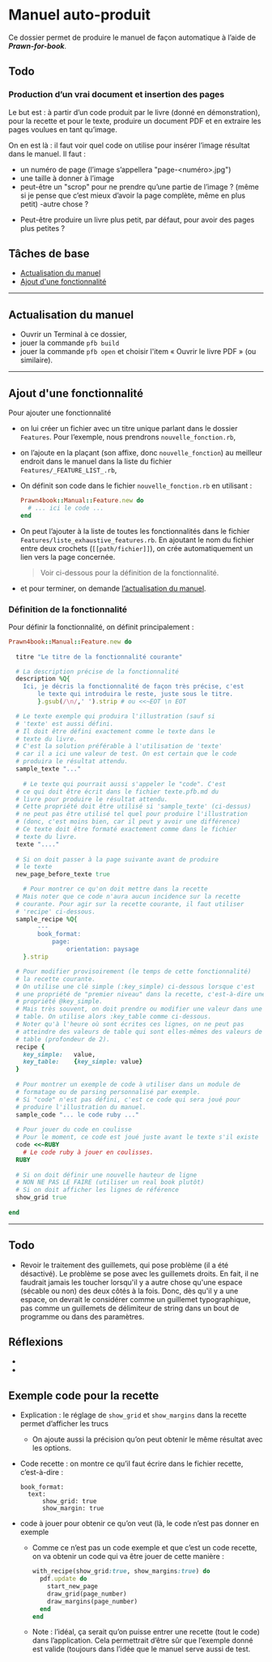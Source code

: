 # Manuel auto-produit

Ce dossier permet de produire le manuel de façon automatique à l’aide de ***Prawn-for-book***.

## Todo

### Production d’un vrai document et insertion des pages

Le but est : à partir d’un code produit par le livre (donné en démonstration), pour la recette et pour le texte, produire un document PDF et en extraire les pages voulues en tant qu’image.

On en est là : il faut voir quel code on utilise pour insérer l’image résultat dans le manuel.
Il faut :
- un numéro de page (l’image s’appellera "page-<numéro>.jpg")
- une taille à donner à l’image
- peut-être un "scrop" pour ne prendre qu’une partie de l’image ? (même si je pense que c’est mieux d’avoir la page complète, même en plus petit)
-autre chose ?

* Peut-être produire un livre plus petit, par défaut, pour avoir des pages plus petites ?

## Tâches de base

* [Actualisation du manuel](#update-manual)
* [Ajout d'une fonctionnalité](#add-feature)


---

<a name="update-manual"></a>

## Actualisation du manuel

* Ouvrir un Terminal à ce dossier,
* jouer la commande `pfb build`
* jouer la commande `pfb open` et choisir l'item « Ouvrir le livre PDF » (ou similaire).

---

<a name="add-feature"></a>

## Ajout d'une fonctionnalité

Pour ajouter une fonctionnalité


* on lui créer un fichier avec un titre unique parlant dans le dossier `Features`. Pour l’exemple, nous prendrons `nouvelle_fonction.rb`,

* on l’ajoute en la plaçant (son affixe, donc `nouvelle_fonction`) au meilleur endroit dans le manuel dans la liste du fichier `Features/_FEATURE_LIST_.rb`,

* On définit son code dans le fichier `nouvelle_fonction.rb` en utilisant :

  ~~~ruby
  Prawn4book::Manual::Feature.new do
    # ... ici le code ...
  end
  ~~~

* On peut l’ajouter à la liste de toutes les fonctionnalités dans le fichier `Features/liste_exhaustive_features.rb`. En ajoutant le nom du fichier entre deux crochets (`[[path/fichier]]`), on crée automatiquement un lien vers la page concernée.

  > Voir ci-dessous pour la définition de la fonctionnalité.

* et pour terminer, on demande [l’actualisation du manuel](#update-manual).

### Définition de la fonctionnalité

Pour définir la fonctionnalité, on définit principalement :

~~~ruby
Prawn4book::Manual::Feature.new do
  
  titre "Le titre de la fonctionnalité courante"

  # La description précise de la fonctionnalité
  description %Q{
  	Ici, je décris la fonctionnalité de façon très précise, c'est
		le texte qui introduira le reste, juste sous le titre.
		}.gsub(/\n/,' ').strip # ou <<~EOT \n EOT

  # Le texte exemple qui produira l'illustration (sauf si
  # 'texte' est aussi défini.
  # Il doit être défini exactement comme le texte dans le
  # texte du livre.
  # C'est la solution préférable à l'utilisation de 'texte'
  # car il a ici une valeur de test. On est certain que le code
  # produira le résultat attendu.
  sample_texte "..."
  
	# Le texte qui pourrait aussi s'appeler le "code". C'est
  # ce qui doit être écrit dans le fichier texte.pfb.md du
  # livre pour produire le résultat attendu. 
  # Cette propriété doit être utilisé si 'sample_texte' (ci-dessus)
  # ne peut pas être utilisé tel quel pour produire l'illustration
  # (donc, c'est moins bien, car il peut y avoir une différence)
  # Ce texte doit être formaté exactement comme dans le fichier
  # texte du livre.
  texte "...."
  
  # Si on doit passer à la page suivante avant de produire
  # le texte
  new_page_before_texte true

	# Pour montrer ce qu'on doit mettre dans la recette 
  # Mais noter que ce code n'aura aucun incidence sur la recette
  # courante. Pour agir sur la recette courante, il faut utiliser
  # 'recipe' ci-dessous.
  sample_recipe %Q{
		---
		book_format:
			page:
				orientation: paysage
	}.strip

  # Pour modifier provisoirement (le temps de cette fonctionnalité)
  # la recette courante.
  # On utilise une clé simple (:key_simple) ci-dessous lorsque c'est
  # une propriété de "premier niveau" dans la recette, c'est-à-dire une
  # propriété @key_simple.
  # Mais très souvent, on doit prendre ou modifier une valeur dans une
  # table. On utilise alors :key_table comme ci-dessous.
  # Noter qu'à l'heure où sont écrites ces lignes, on ne peut pas 
  # atteindre des valeurs de table qui sont elles-mêmes des valeurs de
  # table (profondeur de 2).
  recipe {
  	key_simple:   value,
    key_table:    {key_simple: value}
  }
  
  # Pour montrer un exemple de code à utiliser dans un module de
  # formatage ou de parsing personnalisé par exemple.
  # Si "code" n'est pas défini, c'est ce code qui sera joué pour
  # produire l'illustration du manuel.
  sample_code "... le code ruby ..."
  
  # Pour jouer du code en coulisse
  # Pour le moment, ce code est joué juste avant le texte s'il existe
  code <<~RUBY
  	# Le code ruby à jouer en coulisses.
  RUBY
  
  # Si on doit définir une nouvelle hauteur de ligne
  # NON NE PAS LE FAIRE (utiliser un real book plutôt)
  # Si on doit afficher les lignes de référence
  show_grid true
  
end
~~~



---



## Todo

* Revoir le traitement des guillemets, qui pose problème (il a été désactivé). Le problème se pose avec les guillemets droits. En fait, il ne faudrait jamais les toucher lorsqu'il y a autre chose qu'une espace (sécable ou non) des deux côtés à la fois. Donc, dès qu'il y a une espace, on devrait le considérer comme un guillemet typographique, pas comme un guillemets de délimiteur de string dans un bout de programme ou dans des paramètres.



## Réflexions

* 
* 

## Exemple code pour la recette

* Explication : le réglage de `show_grid` et `show_margins` dans la recette permet d’afficher les trucs

  * On ajoute aussi la précision qu’on peut obtenir le même résultat avec les options.

* Code recette : on montre ce qu’il faut écrire dans le fichier recette, c’est-à-dire :

  ~~~
  book_format:
  	text:
  		show_grid: true
  		show_margin: true
  ~~~

* code à jouer pour obtenir ce qu’on veut (là, le code n’est pas donner en exemple

  * Comme ce n’est pas un code exemple et que c’est un code recette, on va obtenir un code qui va être jouer de cette manière :

    ~~~ruby
    with_recipe(show_grid:true, show_margins:true) do
      pdf.update do
        start_new_page
        draw_grid(page_number)
        draw_margins(page_number)
      end
    end
    ~~~

  * Note : l’idéal, ça serait qu’on puisse entrer une recette (tout le code) dans l’application. Cela permettrait d’être sûr que l’exemple donné est valide (toujours dans l’idée que le manuel serve aussi de test.
